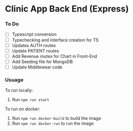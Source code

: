 # Clinic App Back End (Express)

### To Do
- [ ] Typescript conversion
- [ ] Typechecking and interface creation for TS
- [ ] Updates AUTH routes
- [ ] Update PATIENT routes
- [ ] Add Revenue routes for Chart in Front-End
- [ ] Add Seeding file for MongoDB
- [ ] Update Middlewear code

### Usuage

To run locally:
1. Run `npm run start`

To run on docker:
1. Run `npm run docker-build` to build the image 
2. Run `npm run docker-run` to run the image